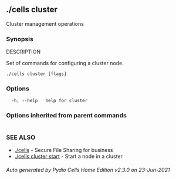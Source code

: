 ## ./cells cluster

Cluster management operations

### Synopsis


DESCRIPTION

  Set of commands for configuring a cluster node.


```
./cells cluster [flags]
```

### Options

```
  -h, --help   help for cluster
```

### Options inherited from parent commands

```
```

### SEE ALSO

* [./cells](./cells)	 - Secure File Sharing for business
* [./cells cluster start](./cells-cluster-start)	 - Start a node in a cluster

###### Auto generated by Pydio Cells Home Edition v2.3.0 on 23-Jun-2021
